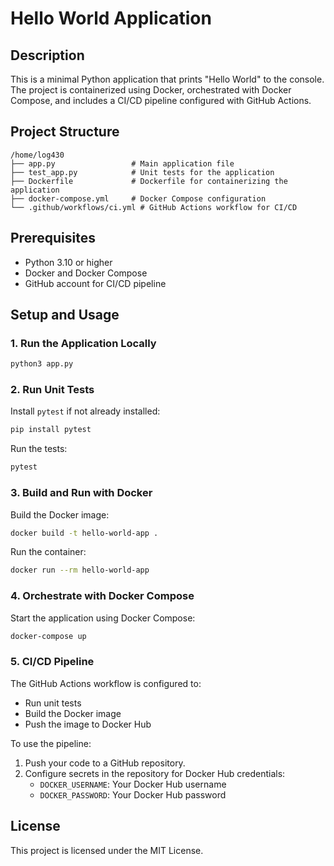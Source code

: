 # Hello World Application

## Description
This is a minimal Python application that prints "Hello World" to the console. The project is containerized using Docker, orchestrated with Docker Compose, and includes a CI/CD pipeline configured with GitHub Actions.

## Project Structure
```
/home/log430
├── app.py                 # Main application file
├── test_app.py            # Unit tests for the application
├── Dockerfile             # Dockerfile for containerizing the application
├── docker-compose.yml     # Docker Compose configuration
└── .github/workflows/ci.yml # GitHub Actions workflow for CI/CD
```

## Prerequisites
- Python 3.10 or higher
- Docker and Docker Compose
- GitHub account for CI/CD pipeline

## Setup and Usage

### 1. Run the Application Locally
```bash
python3 app.py
```

### 2. Run Unit Tests
Install `pytest` if not already installed:
```bash
pip install pytest
```
Run the tests:
```bash
pytest
```

### 3. Build and Run with Docker
Build the Docker image:
```bash
docker build -t hello-world-app .
```
Run the container:
```bash
docker run --rm hello-world-app
```

### 4. Orchestrate with Docker Compose
Start the application using Docker Compose:
```bash
docker-compose up
```

### 5. CI/CD Pipeline
The GitHub Actions workflow is configured to:
- Run unit tests
- Build the Docker image
- Push the image to Docker Hub

To use the pipeline:
1. Push your code to a GitHub repository.
2. Configure secrets in the repository for Docker Hub credentials:
   - `DOCKER_USERNAME`: Your Docker Hub username
   - `DOCKER_PASSWORD`: Your Docker Hub password

## License
This project is licensed under the MIT License.

